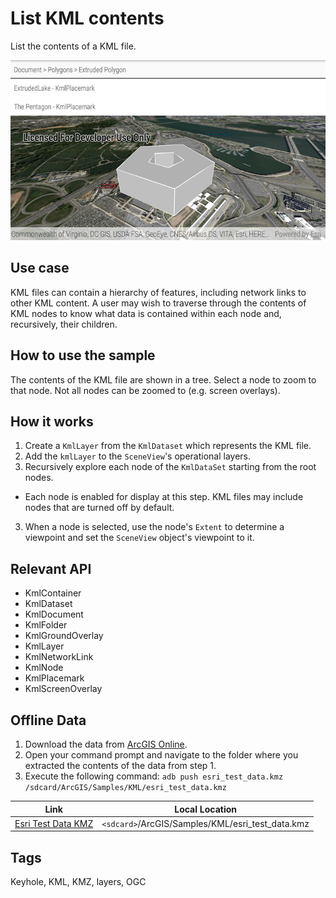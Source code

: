 # List KML contents

List the contents of a KML file.

![Image of list KML contents](list-kml-contents.png)

## Use case

KML files can contain a hierarchy of features, including network links to other KML content. A user may wish to traverse through the contents of KML nodes to know what data is contained within each node and, recursively, their children.

## How to use the sample

The contents of the KML file are shown in a tree. Select a node to zoom to that node. Not all nodes can be zoomed to (e.g. screen overlays).

## How it works

1. Create a `KmlLayer` from the `KmlDataset` which represents the KML file.
1. Add the `kmlLayer` to the `SceneView`'s operational layers.
2. Recursively explore each node of the `KmlDataSet` starting from the root nodes.
  * Each node is enabled for display at this step. KML files may include nodes that are turned off by default.
3. When a node is selected, use the node's `Extent` to determine a viewpoint and set the `SceneView` object's viewpoint to it.

## Relevant API

* KmlContainer
* KmlDataset
* KmlDocument
* KmlFolder
* KmlGroundOverlay
* KmlLayer
* KmlNetworkLink
* KmlNode
* KmlPlacemark
* KmlScreenOverlay

## Offline Data
1. Download the data from [ArcGIS Online](https://arcgisruntime.maps.arcgis.com/home/item.html?id=da301cb122874d5497f8a8f6c81eb36e).
2. Open your command prompt and navigate to the folder where you extracted the contents of the data from step 1.
3. Execute the following command:
`adb push esri_test_data.kmz /sdcard/ArcGIS/Samples/KML/esri_test_data.kmz`


Link | Local Location
---------|-------|
|[Esri Test Data KMZ](https://arcgisruntime.maps.arcgis.com/home/item.html?id=da301cb122874d5497f8a8f6c81eb36e)| `<sdcard>`/ArcGIS/Samples/KML/esri_test_data.kmz|


## Tags

Keyhole, KML, KMZ, layers, OGC